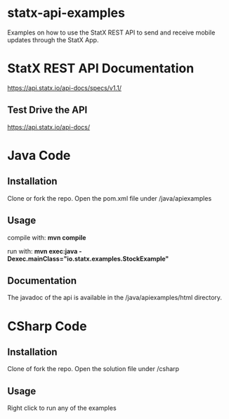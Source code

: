 # statx-api-examples
Examples on how to use the StatX REST API to send and receive mobile updates through the StatX App.

# StatX REST API Documentation
https://api.statx.io/api-docs/specs/v1.1/

## Test Drive the API
https://api.statx.io/api-docs/

# Java Code 

## Installation
Clone or fork the repo. Open the pom.xml file under /java/apiexamples

## Usage
compile with: **mvn compile**

run with: **mvn exec:java -Dexec.mainClass="io.statx.examples.StockExample"**

## Documentation
The javadoc of the api is available in the /java/apiexamples/html directory. 

# CSharp Code

## Installation
Clone of fork the repo. Open the solution file under /csharp

## Usage
Right click to run any of the examples





